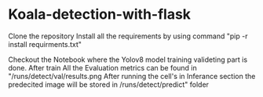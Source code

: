 # Koala-detection-with-flask

Clone the repository
Install all the requirements by using command "pip -r install requirments.txt"

Checkout the Notebook where the Yolov8 model training valideting part is done.
After train All the Evaluation metrics can be found in "/runs/detect/val/results.png
After running the cell's in Inferance section the predecited image will be stored in /runs/detect/predict" folder
